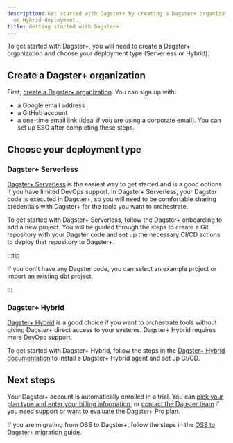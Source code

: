 ```yaml
---
description: Get started with Dagster+ by creating a Dagster+ organization and choosing the Serverless or Hybrid deployment type.
  or Hybrid deployment.
title: Getting started with Dagster+
---
```


To get started with Dagster+, you will need to create a Dagster+ organization and choose your deployment type (Serverless or Hybrid).

## Create a Dagster+ organization

First, [create a Dagster+ organization](https://dagster.plus/signup). You can sign up with:

- a Google email address
- a GitHub account
- a one-time email link (ideal if you are using a corporate email). You can set up SSO after completing these steps.

## Choose your deployment type

### Dagster+ Serverless

[Dagster+ Serverless](/dagster-plus/deployment/deployment-types/serverless) is the easiest way to get started and is a good options if you have limited DevOps support. In Dagster+ Serverless, your Dagster code is executed in Dagster+, so you will need to be comfortable sharing credentials with Dagster+ for the tools you want to orchestrate.

To get started with Dagster+ Serverless, follow the Dagster+ onboarding to add a new project. You will be guided through the steps to create a Git repository with your Dagster code and set up the necessary CI/CD actions to deploy that repository to Dagster+.

:::tip

If you don't have any Dagster code, you can select an example project or import an existing dbt project.

:::

### Dagster+ Hybrid

[Dagster+ Hybrid](/dagster-plus/deployment/deployment-types/hybrid) is a good choice if you want to orchestrate tools without giving Dagster+ direct access to your systems. Dagster+ Hybrid requires more DevOps support.

To get started with Dagster+ Hybrid, follow the steps in the [Dagster+ Hybrid documentation](/dagster-plus/deployment/deployment-types/hybrid/) to install a Dagster+ Hybrid agent and set up CI/CD.

## Next steps

Your Dagster+ account is automatically enrolled in a trial. You can [pick your plan type and enter your billing information](/dagster-plus/deployment/management/settings/dagster-plus-settings), or [contact the Dagster team](https://dagster.io/contact) if you need support or want to evaluate the Dagster+ Pro plan.

If you are migrating from OSS to Dagster+, follow the steps in the [OSS to Dagster+ migration guide](/guides/migrate/oss-to-dagster-plus).
